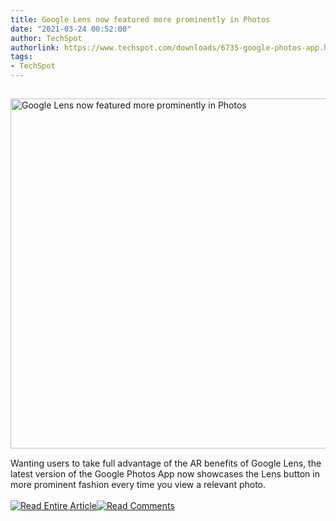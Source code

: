 ```yaml
---
title: Google Lens now featured more prominently in Photos
date: "2021-03-24 00:52:00"
author: TechSpot
authorlink: https://www.techspot.com/downloads/6735-google-photos-app.html
tags:
- TechSpot
---
```

<a href="https://www.techspot.com/downloads/6735-google-photos-app.html" target="_blank"><img src="https://static.techspot.com/images2/news/ts3_thumbs/2018/12/2018-12-20-ts3_thumbs-ba7.jpg" width="800" height="560" style="padding: 15px 0" title="Google Lens now featured more prominently in Photos" /></a><br />Wanting users to take full advantage of the AR benefits of Google Lens, the latest version of the Google Photos App now showcases the Lens button in more prominent fashion every time you view a relevant photo.<br /><br /><a href="https://www.techspot.com/downloads/6735-google-photos-app.html"><img src="https://static.techspot.com/images/rss/rss_buttons_01.png" border="0" alt="Read Entire Article" /></a><a href="https://www.techspot.com/downloads/6735-google-photos-app.html#comments"><img src="https://static.techspot.com/images/rss/rss_buttons_02.png" border="0" alt="Read Comments" /></a><br /><br />
